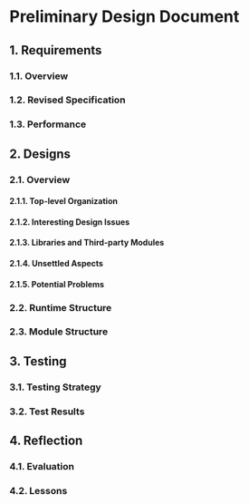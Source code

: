 #  Preliminary Design Document


## 1. Requirements

### 1.1. Overview

### 1.2. Revised Specification

### 1.3. Performance


## 2. Designs

### 2.1. Overview

#### 2.1.1. Top-level Organization

#### 2.1.2. Interesting Design Issues

#### 2.1.3. Libraries and Third-party Modules

#### 2.1.4. Unsettled Aspects

#### 2.1.5. Potential Problems

### 2.2. Runtime Structure

### 2.3. Module Structure


## 3. Testing

### 3.1. Testing Strategy

### 3.2. Test Results


## 4. Reflection

### 4.1. Evaluation

### 4.2. Lessons



